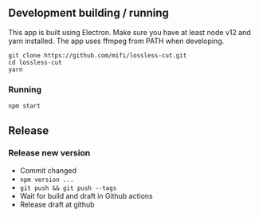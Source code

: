## Development building / running

This app is built using Electron. Make sure you have at least node v12 and yarn installed. The app uses ffmpeg from PATH when developing.
```
git clone https://github.com/mifi/lossless-cut.git
cd lossless-cut
yarn
```

### Running

```
npm start
```

## Release

### Release new version

- Commit changed
- `npm version ...`
- `git push && git push --tags`
- Wait for build and draft in Github actions
- Release draft at github
